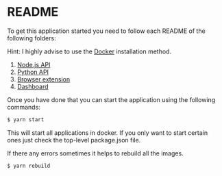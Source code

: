 # README

To get this application started you need to follow each README of the following folders:

Hint: I highly advise to use the [Docker](https://www.docker.com/) installation method.

1. [Node.js API](api/node/README.md)
2. [Python API](api/python/README.md)
3. [Browser extension](apps/browser_extension/README.md)
4. [Dashboard](apps/dashboard/README.md)

Once you have done that you can start the application using the following commands:

```bash
$ yarn start
```

This will start all applications in docker.
If you only want to start certain ones just check the top-level package.json file.

If there any errors sometimes it helps to rebuild all the images.

```bash
$ yarn rebuild
```
